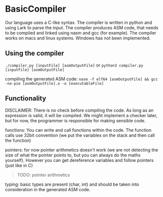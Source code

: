 # BasicCompiler

Our language uses a C-like syntax. The compiler is written in python and using Lark to parse the input.
The compiler produces ASM code, that needs to be compiled and linked using nasm and gcc (for example).
The compiler works on macs and linux systems. Windows has not been implemented.

## Using the compiler
`./compiler.py [inputFile] [asmOutputFile]` or
`python3 compiler.py [inputFile] [asmOutputFile]`

compiling the generated ASM code: `nasm -f elf64 [asmOutputFile] && gcc -no-pie [asmOutputFile].o -o [executableFile]`


## Functionality

DISCLAIMER: There is no check before compiling the code. As long as an expression is valid, it will be compiled. We might implement a checker later, but for now, the programmer is responsible for making sensible code.

functions: You can write and call functions within the code. The function calls use 32bit convention (we put the variables on the stack and then call the function)

pointers: for now pointer arithmetics doesn't work (we are not detecting the size of what the pointer points to, but you can always do the maths yourself).
However you can get dereference variables and follow pointers (just like in C)
> TODO: pointer arithmetics

typing: basic types are present (char, int) and should be taken into consideration in the generated ASM code.
